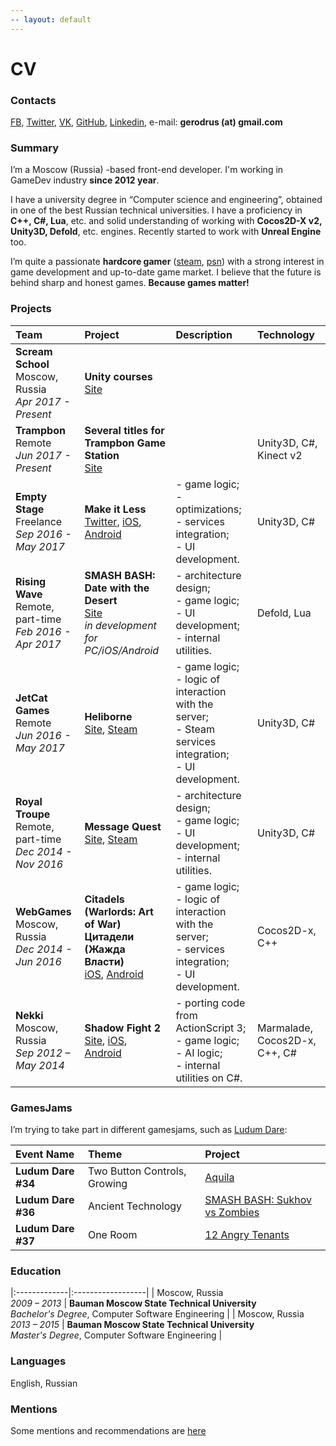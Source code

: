 ```yaml
---
-- layout: default
---
```


# [](#cv)CV

### [](#contacts)Contacts

[FB](https://fb.com/gerodrus), [Twitter](https://twitter.com/gerodrus), [VK](https://vk.com/gerodrus), [GitHub](https://github.com/gerodrus), [Linkedin](https://www.linkedin.com/in/gerodrus/), e-mail: **gerodrus (at) gmail.com**

### [](#summary)Summary

I’m a Moscow (Russia) -based front-end developer.
I'm working in GameDev industry **since 2012 year**.

I have a university degree in “Computer science and engineering”, obtained in one of the best Russian technical universities.
I have a proficiency in **C++, C#, Lua**, etc. and solid understanding of working with **Cocos2D-X v2, Unity3D, Defold**, etc. engines. Recently started to work with **Unreal Engine** too.

I’m quite a passionate **hardcore gamer** ([steam](https://steamcommunity.com/id/GerodruS), [psn](https://psnprofiles.com/GerodruS)) with a strong interest in game development and up-to-date game market. I believe that the future is behind sharp and honest games. **Because games matter!**

### [](#projects)Projects

| Team | Project | Description | Technology |
|:-------------|:------------------|:------|:------|
| **Scream School**<br/>Moscow, Russia<br/>_Apr 2017 - Present_ | **Unity courses**<br/>[Site](http://screamschool.ru/courses/unity/) | | |
| **Trampbon**<br/>Remote<br/>_Jun 2017 - Present_ | **Several titles for Trampbon Game Station**<br/>[Site](http://trampbon.ru/) | | Unity3D, C#, Kinect v2 |
| **Empty Stage**<br/>Freelance<br/>_Sep 2016 - May 2017_ | **Make it Less**<br/>[Twitter](https://twitter.com/make_it_less), [iOS](https://itunes.apple.com/us/app/make-it-less/id1124192106), [Android](https://play.google.com/store/apps/details?id=com.eulerbrain.makeitless) | - game logic;<br/>- optimizations;<br/>- services integration;<br/>- UI development. | Unity3D, C# |
| **Rising Wave**<br/>Remote, part-time<br/>_Feb 2016 - Apr 2017_ | **SMASH BASH: Date with the Desert**<br/>[Site](http://smash-bash.com/)<br/>_in development for PC/iOS/Android_ | - architecture design;<br/>- game logic;<br/>- UI development;<br/>- internal utilities. | Defold, Lua |
| **JetCat Games**<br/>Remote<br/>_Jun 2016 - May 2017_ | **Heliborne**<br/>[Site](http://www.jetcatgames.com/), [Steam](http://store.steampowered.com/app/433530) | - game logic;<br/>- logic of interaction with the server;<br/>- Steam services integration;<br/>- UI development. | Unity3D, C# |
| **Royal Troupe**<br/>Remote, part-time<br/>_Dec 2014 - Nov 2016_ | **Message Quest**<br/>[Site](http://message-quest.com/), [Steam](http://store.steampowered.com/app/408280) | - architecture design;<br/>- game logic;<br/>- UI development;<br/>- internal utilities. | Unity3D, C# |
| **WebGames**<br>Moscow, Russia<br>_Dec 2014 - Jun 2016_ | **Citadels (Warlords: Art of War)**<br>**Цитадели (Жажда Власти)**<br>[iOS](https://itunes.apple.com/us/app/citadels-war-and-magic-strategy/id883660645), [Android](https://play.google.com/store/apps/details?id=com.webgames.lust) | - game logic;<br/>- logic of interaction with the server;<br/>- services integration;<br/>- UI development. | Cocos2D-x, C++ |
| **Nekki**<br>Moscow, Russia<br>_Sep 2012 – May 2014_ | **Shadow Fight 2**<br>[Site](http://shadowfight2.com/), [iOS](https://itunes.apple.com/in/app/shadow-fight-2/id696565994), [Android](https://play.google.com/store/apps/details?id=com.nekki.shadowfight) | - porting code from ActionScript 3;<br>- game logic;<br>- AI logic;<br>- internal utilities on C#. | Marmalade, Cocos2D-x, C++, C# |

### [](#gamesjams)GamesJams
I’m trying to take part in different gamesjams, such as [Ludum Dare](https://ldjam.com/):

| Event Name | Theme | Project |
|:-------------|:------------------|:------|
| **Ludum Dare #34** | Two Button Controls, Growing | [Aquila](http://ludumdare.com/compo/ludum-dare-34/?action=preview&uid=25412) |
| **Ludum Dare #36** | Ancient Technology | [SMASH BASH: Sukhov vs Zombies](http://ludumdare.com/compo/ludum-dare-36/?action=preview&uid=44195) |
| **Ludum Dare #37** | One Room | [12 Angry Tenants](http://ludumdare.com/compo/ludum-dare-37/?action=preview&uid=24945) |

### [](#education)Education

|:-------------|:------------------|
| Moscow, Russia<br>_2009 – 2013_ | **Bauman Moscow State Technical University**<br>_Bachelor's Degree_, Computer Software Engineering |
| Moscow, Russia<br>_2013 – 2015_ | **Bauman Moscow State Technical University**<br>_Master's Degree_, Computer Software Engineering |

### [](#languages)Languages
English, Russian

### [](#mentions)Mentions
Some mentions and recommendations are [here](https://gerodrus.github.io/cv/mentions)
